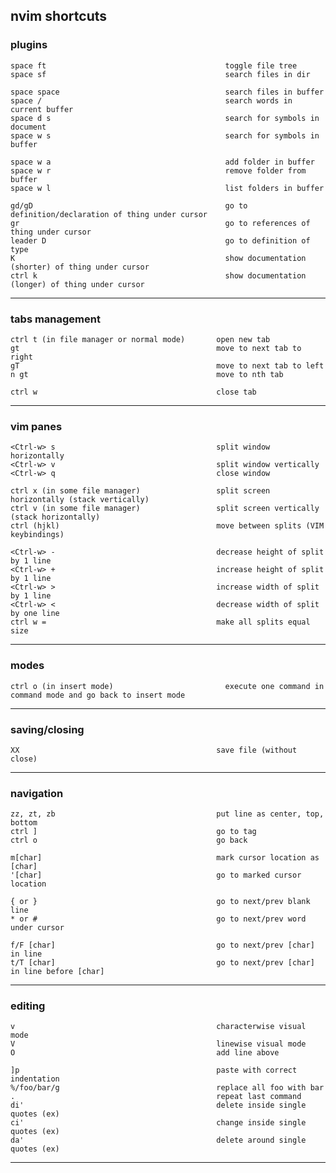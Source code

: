 ## nvim shortcuts
### plugins
```
space ft                                        toggle file tree
space sf                                        search files in dir

space space                                     search files in buffer
space /                                         search words in current buffer
space d s                                       search for symbols in document
space w s                                       search for symbols in buffer

space w a                                       add folder in buffer
space w r                                       remove folder from buffer
space w l                                       list folders in buffer

gd/gD                                           go to definition/declaration of thing under cursor
gr                                              go to references of thing under cursor
leader D                                        go to definition of type
K                                               show documentation (shorter) of thing under cursor
ctrl k                                          show documentation (longer) of thing under cursor
```
----------------------------------------------------------------------------------------------------------------


### tabs management
```
ctrl t (in file manager or normal mode)       open new tab
gt                                            move to next tab to right
gT                                            move to next tab to left
n gt                                          move to nth tab

ctrl w                                        close tab
```
----------------------------------------------------------------------------------------------------------------

### vim panes
```
<Ctrl-w> s                                    split window horizontally
<Ctrl-w> v                                    split window vertically
<Ctrl-w> q                                    close window

ctrl x (in some file manager)                 split screen horizontally (stack vertically) 
ctrl v (in some file manager)                 split screen vertically (stack horizontally)
ctrl (hjkl)                                   move between splits (VIM keybindings)

<Ctrl-w> -                                    decrease height of split by 1 line
<Ctrl-w> +                                    increase height of split by 1 line
<Ctrl-w> >                                    increase width of split by 1 line
<Ctrl-w> <                                    decrease width of split by one line
ctrl w =                                      make all splits equal size
```
----------------------------------------------------------------------------------------------------------------

### modes
```
ctrl o (in insert mode)                         execute one command in command mode and go back to insert mode
```
----------------------------------------------------------------------------------------------------------------

### saving/closing
```
XX                                            save file (without close)
```
----------------------------------------------------------------------------------------------------------------

### navigation
```
zz, zt, zb                                    put line as center, top, bottom
ctrl ]                                        go to tag
ctrl o                                        go back

m[char]                                       mark cursor location as [char]
'[char]                                       go to marked cursor location

{ or }                                        go to next/prev blank line
* or #                                        go to next/prev word under cursor

f/F [char]                                    go to next/prev [char] in line
t/T [char]                                    go to next/prev [char] in line before [char]
```
----------------------------------------------------------------------------------------------------------------

### editing
```
v                                             characterwise visual mode
V                                             linewise visual mode
O                                             add line above

]p                                            paste with correct indentation
%/foo/bar/g                                   replace all foo with bar
.                                             repeat last command
di'                                           delete inside single quotes (ex)
ci'                                           change inside single quotes (ex)
da'                                           delete around single quotes (ex)
```
----------------------------------------------------------------------------------------------------------------

